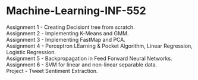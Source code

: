 # Machine-Learning-INF-552

Assignment 1 - Creating Decisiont tree from scratch.  
Assignment 2 - Implementing K-Means and GMM.  
Assignment 3 - Implementing FastMap and PCA.  
Assignment 4 - Perceptron LEarning & Pocket Algorithm, Linear Regression, Logistic Regression.  
Assignment 5 - Backpropagation in Feed Forward Neural Networks.  
Assignment 6 - SVM for linear and non-linear separable data.  
Project - Tweet Sentiment Extraction.  
